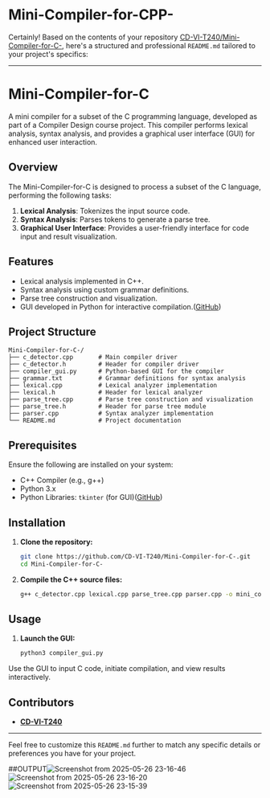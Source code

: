 # Mini-Compiler-for-CPP-
Certainly! Based on the contents of your repository [CD-VI-T240/Mini-Compiler-for-C-](https://github.com/CD-VI-T240/Mini-Compiler-for-C-/tree/master), here's a structured and professional `README.md` tailored to your project's specifics:

---

# Mini-Compiler-for-C

A mini compiler for a subset of the C programming language, developed as part of a Compiler Design course project. This compiler performs lexical analysis, syntax analysis, and provides a graphical user interface (GUI) for enhanced user interaction.


## Overview

The Mini-Compiler-for-C is designed to process a subset of the C language, performing the following tasks:

1. **Lexical Analysis**: Tokenizes the input source code.
2. **Syntax Analysis**: Parses tokens to generate a parse tree.
3. **Graphical User Interface**: Provides a user-friendly interface for code input and result visualization.

## Features

* Lexical analysis implemented in C++.
* Syntax analysis using custom grammar definitions.
* Parse tree construction and visualization.
* GUI developed in Python for interactive compilation.([GitHub][1])

## Project Structure

```plaintext
Mini-Compiler-for-C-/
├── c_detector.cpp       # Main compiler driver
├── c_detector.h         # Header for compiler driver
├── compiler_gui.py      # Python-based GUI for the compiler
├── grammar.txt          # Grammar definitions for syntax analysis
├── lexical.cpp          # Lexical analyzer implementation
├── lexical.h            # Header for lexical analyzer
├── parse_tree.cpp       # Parse tree construction and visualization
├── parse_tree.h         # Header for parse tree module
├── parser.cpp           # Syntax analyzer implementation
└── README.md            # Project documentation
```



## Prerequisites

Ensure the following are installed on your system:

* C++ Compiler (e.g., g++)
* Python 3.x
* Python Libraries: `tkinter` (for GUI)([GitHub][2])

## Installation

1. **Clone the repository:**

   ```bash
   git clone https://github.com/CD-VI-T240/Mini-Compiler-for-C-.git
   cd Mini-Compiler-for-C-
   ```



2. **Compile the C++ source files:**

   ```bash
   g++ c_detector.cpp lexical.cpp parse_tree.cpp parser.cpp -o mini_compiler
   ```



## Usage



1. **Launch the GUI:**

   ```bash
   python3 compiler_gui.py
   ```



Use the GUI to input C code, initiate compilation, and view results interactively.

## Contributors

* **[CD-VI-T240](https://github.com/CD-VI-T240)**


---

Feel free to customize this `README.md` further to match any specific details or preferences you have for your project.

[1]: https://github.com/Omar-Khaled2198/Mini-Compiler?utm_source=chatgpt.com "GitHub - Omar-Khaled2198/Mini-Compiler: A mini compiler for C language ..."
[2]: https://github.com/TangoEnSkai/mini-c-compiler-c?utm_source=chatgpt.com "GitHub - TangoEnSkai/mini-c-compiler-c: Complier Construction for Mini ..."
##OUTPUT![Screenshot from 2025-05-26 23-16-46](https://github.com/user-attachments/assets/bcd3a7bf-66e2-4b59-a774-9045eaba8825)
![Screenshot from 2025-05-26 23-16-20](https://github.com/user-attachments/assets/5e641369-2394-4c74-82fb-5435cdb0ea02)
![Screenshot from 2025-05-26 23-15-39](https://github.com/user-attachments/assets/cd1e4ac6-1d21-4d11-a5b1-4907740d23c6)

 
